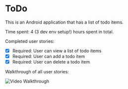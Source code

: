 # ToDo

This is an Android application that has a list of todo items.

Time spent: 4 (3 dev env setup!) hours spent in total.

Completed user stories:

 * [x] Required: User can view a list of todo items
 * [x] Required: User can add a todo item
 * [x] Required: User can delete a todo item
 
Walkthrough of all user stories:

![Video Walkthrough](todo_demp.gif)

